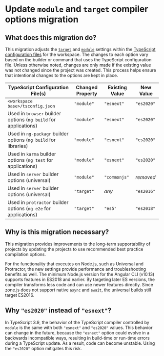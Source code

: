 # Update `module` and `target` compiler options migration

## What does this migration do?

This migration adjusts the [`target`](https://www.typescriptlang.org/v2/en/tsconfig#target) and [`module`](https://www.typescriptlang.org/v2/en/tsconfig#module) settings within the [TypeScript configuration files](guide/typescript-configuration) for the workspace.
The changes to each option vary based on the builder or command that uses the TypeScript configuration file.
Unless otherwise noted, changes are only made if the existing value was not changed since the project was created.
This process helps ensure that intentional changes to the options are kept in place.

| TypeScript Configuration File(s)                                                                  | Changed Property | Existing Value | New Value  |
| ------------------------------------------------------------------------------------------------- | ---------------- | -------------- | ---------- |
| `<workspace base>/tsconfig.json`                                                                  | `"module"`       | `"esnext"`     | `"es2020"` |
| Used in <code class="no-auto-link">browser</code>  builder options (`ng build` for applications)  | `"module"`       | `"esnext"`     | `"es2020"` |
| Used in `ng-packagr` builder options (`ng build` for libraries)                                   | `"module"`       | `"esnext"`     | `"es2020"` |
| Used in `karma` builder options (`ng test` for applications)                                      | `"module"`       | `"esnext"`     | `"es2020"` |
| Used in `server` builder options (universal)                                                      | `"module"`       | `"commonjs"`   | _removed_  |
| Used in `server` builder options (universal)                                                      | `"target"`       | _any_          | `"es2016"` |
| Used in `protractor` builder options (`ng e2e` for applications)                                  | `"target"`       | `"es5"`        | `"es2018"` |

## Why is this migration necessary?

This migration provides improvements to the long-term supportability of projects by updating the projects to use recommended best practice compilation options.

For the functionality that executes on Node.js, such as Universal and Protractor, the new settings provide performance and troubleshooting benefits as well.
The minimum Node.js version for the Angular CLI (v10.13) supports features in ES2018 and earlier.
By targeting later ES versions, the compiler transforms less code and can use newer features directly.
Since zone.js does not support native <code class="no-auto-link">async</code> and `await`, the universal builds still target ES2016.

## Why `"es2020"` instead of `"esnext"`?

In TypeScript 3.9, the behavior of the TypeScript compiler controlled by `module` is the same with both `"esnext"` and `"es2020"` values.
This behavior can change in the future, because the `"esnext"` option could evolve in a backwards incompatible ways, resulting in build-time or run-time errors during a TypeScript update.
As a result, code can become unstable. Using the `"es2020"` option mitigates this risk.
